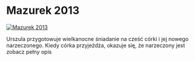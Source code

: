 Mazurek 2013 
=============
[![Mazurek 2013 ](http://vidos.pl/images/player.gif)](http://vidos.pl/mazurek-2013)

 Urszula przygotowuje wielkanocne śniadanie na cześć córki i jej nowego narzeczonego. Kiedy córka przyjeżdża, okazuje się, że narzeczony jest zobacz pełny opis
